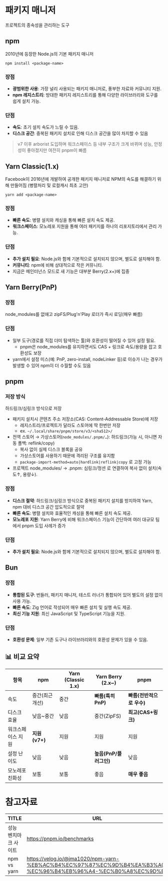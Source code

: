 # 패키지 매니저
프로젝트의 종속성을 관리하는 도구

## npm
2010년에 등장한 Node.js의 기본 패키지 매니저
```shell
npm install <package-name>
```

### 장점
- **광범위한 사용**: 가장 널리 사용되는 패키지 매니저로, 풍부한 자료와 커뮤니티 지원.
- **npm 레지스트리**: 방대한 패키지 레지스트리를 통해 다양한 라이브러리와 도구를 쉽게 설치 가능.

### 단점
- **속도**: 초기 설치 속도가 느릴 수 있음.
- **디스크 공간**: 중복된 패키지 설치로 인해 디스크 공간을 많이 차지할 수 있음

> v7 이후 arborist 도입하며 워크스페이스 등 내부 구조가 크게 바뀌며 성능, 안정성이 좋아졌지만 여전히 pnpm이 빠름

## Yarn Classic(1.x)
Facebook이 2016년에 개발하여 공개한 패키지 매니저로 NPM의 속도를 해결하기 위해 만들어짐 (병렬처리 및 로컬캐시 최초 고안)

```shell
yarn add <package-name>
```
### 장점
- **빠른 속도**: 병렬 설치와 캐싱을 통해 빠른 설치 속도 제공.
- **워크스페이스**: 모노레포 지원을 통해 여러 패키지를 하나의 리포지토리에서 관리 가능.

### 단점
- **추가 설치 필요**: Node.js와 함께 기본적으로 설치되지 않으며, 별도로 설치해야 함.
- **커뮤니티**: npm에 비해 상대적으로 작은 커뮤니티.
- 지금은 메인터넌스 모드로 새 기능은 대부분 Berry(2.x+)에 집중

## Yarn Berry(PnP)

### 장점
node_modules를 없애고 zipFS/Plug'n'Play 로더가 즉시 로딩(매우 빠름)

### 단점
- 일부 도구(경로를 직접 더미 탐색하는 툴)와 호환성이 떨어질 수 있어 설정 필요.
  - pnpm은 node_modules를 유지하면서도 CAS + 링크로 속도/용량을 잡고 호환성도 보장
- yarn에서 설정 미스(예: PnP, zero-install, nodeLinker 등)로 이슈가 나는 경우가 발생할 수 있어 npm이 더 수월할 수도 있음

## pnpm

### 저장 방식
하드링크/심링크 방식으로 저장
- 패키지 설치시 콘텐츠 주소 저장소(CAS: Content-Addressable Store)에 저장
  - 레지스트리/프로젝트가 달라도 스토어에 딱 한번만 저장
  - ex. `~/.local/share/pnpm/store/v3/<sha512>/`
- 전역 스토어 → 가상스토어(`node_modules/.pnpm/…`): 하드링크(가능 시, 아니면 자동 폴백: reflink/copy)
  - 복사 없이 실제 디스크 블록을 공유
  - 가상스토어를 사용하기 때문에 격리된 구조를 유지함
  - `package-import-method=auto|hardlink|reflink|copy` 로 고정 가능
- 프로젝트 node_modules/<name> → .pnpm: 심링크/정션
로 연결하여 복사 없이 설치(속도↑, 용량↓).

### 장점

- **디스크 절약**: 하드링크/심링크 방식으로 중복된 패키지 설치를 방지하여 Yarn, npm 대비 디스크 공간 압도적으로 절약
- **빠른 속도**: 병렬 설치와 효율적인 캐싱을 통해 빠른 설치 속도 제공.
- **모노레포 지원**: Yarn Berry에 비해 워크스페이스 기능이 간단하여 여러 대규모 팀에서 pnpm 도입 사례가 증가

### 단점
- **추가 설치 필요**: Node.js와 함께 기본적으로 설치되지 않으며, 별도로 설치해야 함.

## Bun
### 장점
- **통합된 도구**: 번들러, 패키지 매니저, 테스트 러너가 통합되어 있어 별도의 설정 없이 사용 가능.
- **빠른 속도**: Zig 언어로 작성되어 매우 빠른 설치 및 실행 속도 제공.
- **최신 기능 지원**: 최신 JavaScript 및 TypeScript 기능을 지원.

### 단점
- **호환성 문제**: 일부 기존 도구나 라이브러리와의 호환성 문제가 있을 수 있음.

## 📊 비교 요약
| 항목        | npm         | Yarn (Classic 1.x) | Yarn Berry (2.x~) | pnpm             |
| --------- | ----------- | ------------------ | ----------------- | ---------------- |
| 속도        | 중간(최근 개선)   | 중간                 | **빠름(특히 PnP)**    | **빠름(전반적으로 우수)** |
| 디스크 효율    | 낮음~중간       | 낮음                 | 중간(ZipFS)         | **최고(CAS+링크)**   |
| 워크스페이스 지원 | **지원(v7+)** | 지원                 | 지원                | 지원               |
| 설정 난이도    | 낮음          | 낮음                 | **높음(PnP/플러그인)**  | 낮음               |
| 모노레포 친화성  | 보통          | 보통                 | 좋음                | **매우 좋음**        |

# 참고자료
| TITLE | URL |
|---|---|
| 성능 벤치마크 사이트 | https://pnpm.io/benchmarks |
| npm vs yarn | https://velog.io/@jma1020/npm-yarn-%EB%AC%B4%EC%97%87%EC%9D%B4%EA%B3%A0-%EC%96%B4%EB%96%A4-%EC%B0%A8%EC%9D%B4 |
